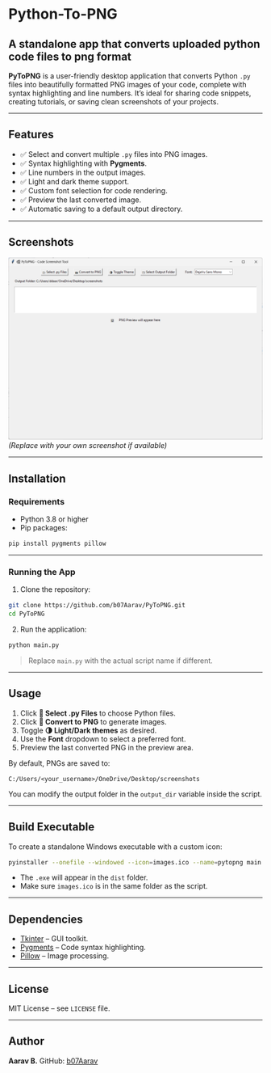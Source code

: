 # Python-To-PNG
A standalone app that converts uploaded python code files to png format
---

**PyToPNG** is a user-friendly desktop application that converts Python `.py` files into beautifully formatted PNG images of your code, complete with syntax highlighting and line numbers. It’s ideal for sharing code snippets, creating tutorials, or saving clean screenshots of your projects.

---

## Features

* ✅ Select and convert multiple `.py` files into PNG images.
* ✅ Syntax highlighting with **Pygments**.
* ✅ Line numbers in the output images.
* ✅ Light and dark theme support.
* ✅ Custom font selection for code rendering.
* ✅ Preview the last converted image.
* ✅ Automatic saving to a default output directory.

---

## Screenshots

![App Screenshot](screenshot.png) *(Replace with your own screenshot if available)*

---

## Installation

### Requirements

* Python 3.8 or higher
* Pip packages:

```bash
pip install pygments pillow
```

---

### Running the App

1. Clone the repository:

```bash
git clone https://github.com/b07Aarav/PyToPNG.git
cd PyToPNG
```

2. Run the application:

```bash
python main.py
```

> Replace `main.py` with the actual script name if different.

---

## Usage

1. Click **📂 Select .py Files** to choose Python files.
2. Click **📸 Convert to PNG** to generate images.
3. Toggle **🌗 Light/Dark themes** as desired.
4. Use the **Font** dropdown to select a preferred font.
5. Preview the last converted PNG in the preview area.

By default, PNGs are saved to:

```
C:/Users/<your_username>/OneDrive/Desktop/screenshots
```

You can modify the output folder in the `output_dir` variable inside the script.

---

## Build Executable

To create a standalone Windows executable with a custom icon:

```bash
pyinstaller --onefile --windowed --icon=images.ico --name=pytopng main.py
```

* The `.exe` will appear in the `dist` folder.
* Make sure `images.ico` is in the same folder as the script.

---

## Dependencies

* [Tkinter](https://docs.python.org/3/library/tkinter.html) – GUI toolkit.
* [Pygments](https://pygments.org/) – Code syntax highlighting.
* [Pillow](https://python-pillow.org/) – Image processing.

---

## License

MIT License – see `LICENSE` file.

---

## Author

**Aarav B.**
GitHub: [b07Aarav](https://github.com/b07Aarav)
